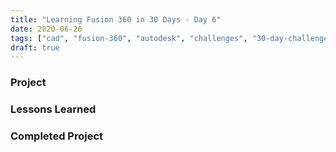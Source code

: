 ```yaml
---
title: "Learning Fusion 360 in 30 Days - Day 6"
date: 2020-06-26
tags: ["cad", "fusion-360", "autodesk", "challenges", "30-day-challenge", "fusion-360-in-30"]
draft: true
---
```

### Project

### Lessons Learned

### Completed Project

